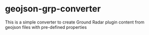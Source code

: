 # geojson-grp-converter
This is a simple converter to create Ground Radar plugin content from geojson files with pre-defined properties
